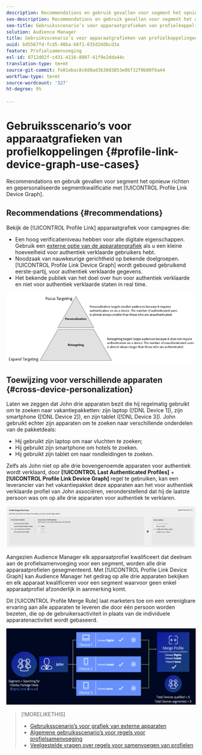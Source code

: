 ```yaml
---
description: Recommendations en gebruik gevallen voor segment het opnieuw richten en gepersonaliseerde segmentkwalificatie met de het apparatengrafiek van de Verbinding van het Profiel.
seo-description: Recommendations en gebruik gevallen voor segment het opnieuw richten en gepersonaliseerde segmentkwalificatie met de het apparatengrafiek van de Verbinding van het Profiel.
seo-title: Gebruiksscenario’s voor apparaatgrafieken van profielkoppelingen
solution: Audience Manager
title: Gebruiksscenario’s voor apparaatgrafieken van profielkoppelingen
uuid: bd5567fd-fcd5-40ba-b6f1-035d2ddbcd3a
feature: Profielsamenvoeging
exl-id: 8712d02f-c431-4116-8807-41f9e2dda44c
translation-type: tm+mt
source-git-commit: fe01ebac8c0d0ad3630d3853e0bf32f0b00f6a44
workflow-type: tm+mt
source-wordcount: '327'
ht-degree: 9%

---
```


# Gebruiksscenario’s voor apparaatgrafieken van profielkoppelingen {#profile-link-device-graph-use-cases}

Recommendations en gebruik gevallen voor segment het opnieuw richten en gepersonaliseerde segmentkwalificatie met [!UICONTROL Profile Link Device Graph].

## Recommendations {#recommendations}

Bekijk de [!UICONTROL Profile Link] apparaatgrafiek voor campagnes die:

* Een hoog verificatieniveau hebben voor alle digitale eigenschappen. Gebruik een [externe optie van de apparatengrafiek](merge-rule-definitions.md#device-options) als u een kleine hoeveelheid voor authentiek verklaarde gebruikers hebt.
* Noodzaak van nauwkeurige gerichtheid op bekende doelgroepen. [!UICONTROL Profile Link Device Graph] wordt gebouwd gebruikend eerste-partij, voor authentiek verklaarde gegevens.
* Het bekende publiek van het doel over hun voor authentiek verklaarde en niet voor authentiek verklaarde staten in real time.

![](assets/merge-rule-triangle2.png)

## Toewijzing voor verschillende apparaten {#cross-device-personalization}

Laten we zeggen dat John drie apparaten bezit die hij regelmatig gebruikt om te zoeken naar vakantiepakketten: zijn laptop ([!DNL Device 1]), zijn smartphone ([!DNL Device 2]), en zijn tablet ([!DNL Device 3]). John gebruikt echter zijn apparaten om te zoeken naar verschillende onderdelen van de pakketdeals:

* Hij gebruikt zijn laptop om naar vluchten te zoeken;
* Hij gebruikt zijn smartphone om hotels te zoeken.
* Hij gebruikt zijn tablet om naar rondleidingen te zoeken.

Zelfs als John niet op alle drie bovengenoemde apparaten voor authentiek wordt verklaard, door **[!UICONTROL Last Authenticated Profiles]** + **[!UICONTROL Profile Link Device Graph]** regel te gebruiken, kan een leverancier van het vakantiepakket deze apparaten aan het voor authentiek verklaarde profiel van John associëren, veronderstellend dat hij de laatste persoon was om op alle drie apparaten voor authentiek te verklaren.

![last-device-graph](assets/last-device-graph.png)

Aangezien Audience Manager elk apparaatprofiel kwalificeert dat deelnam aan de profielsamenvoeging voor een segment, worden alle drie apparaatprofielen gesegmenteerd. Met [!UICONTROL Profile Link Device Graph] kan Audience Manager het gedrag op alle drie apparaten bekijken en elk apparaat kwalificeren voor een segment waarvoor geen enkel apparaatprofiel afzonderlijk in aanmerking komt.

Dit [!UICONTROL Profile Merge Rule] laat marketers toe om een verenigbare ervaring aan alle apparaten te leveren die door één persoon worden bezeten, die op de gebruikersactiviteit in plaats van de individuele apparatenactiviteit wordt gebaseerd.

![interdevice-personalisatie](assets/cross-device-personalization.png)

>[!MORELIKETHIS]
>
>* [Gebruiksscenario’s voor grafiek van externe apparaten](external-graph-use-cases.md)
>* [Algemene gebruiksscenario’s voor regels voor profielsamenvoeging](merge-rule-targeting-options.md)
>* [Veelgestelde vragen over regels voor samenvoegen van profielen](../../faq/faq-profile-merge.md)

